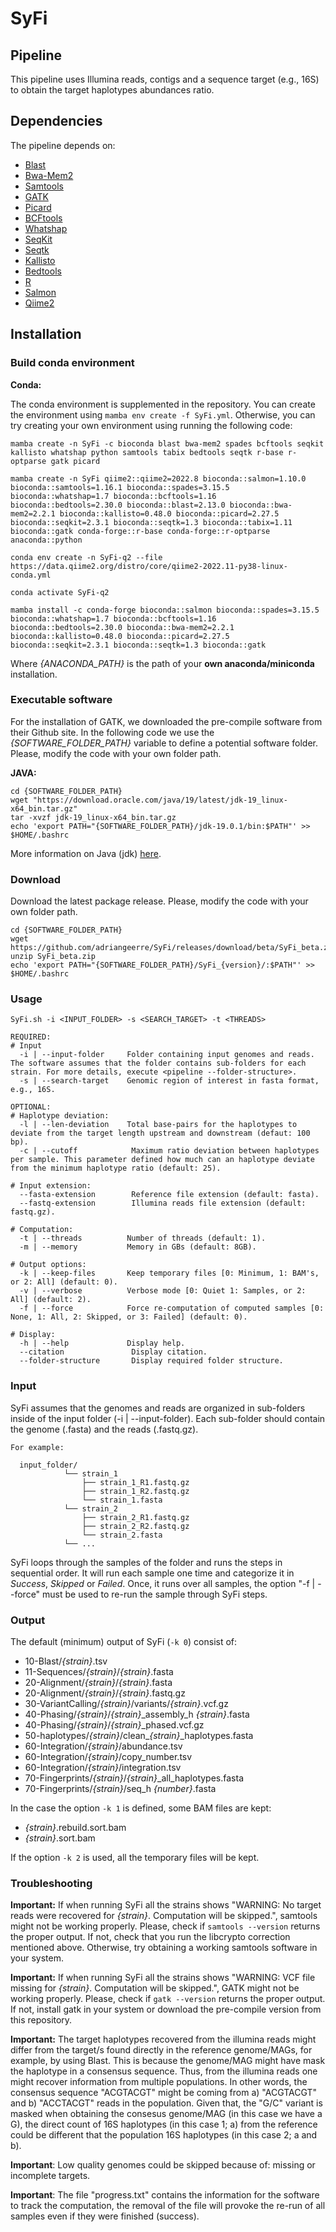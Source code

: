 # SyFi

## Pipeline

This pipeline uses Illumina reads, contigs and a sequence target (e.g., 16S) to obtain the target haplotypes abundances ratio.

## Dependencies

The pipeline depends on:

- [Blast](https://blast.ncbi.nlm.nih.gov/Blast.cgi)
- [Bwa-Mem2](https://github.com/bwa-mem2/bwa-mem2)
- [Samtools](http://www.htslib.org/)
- [GATK](https://github.com/broadinstitute/gatk)
- [Picard](https://github.com/broadinstitute/picard)
- [BCFtools](https://samtools.github.io/bcftools/)
- [Whatshap](https://whatshap.readthedocs.io/en/latest/)
- [SeqKit](https://bioinf.shenwei.me/seqkit/)
- [Seqtk](https://github.com/lh3/seqtk)
- [Kallisto](https://pachterlab.github.io/kallisto/about)
- [Bedtools](https://bedtools.readthedocs.io/en/latest/)
- [R](https://www.r-project.org/)
- [Salmon](https://combine-lab.github.io/salmon/)
- [Qiime2](https://qiime2.org/)

## Installation

### Build conda environment

__Conda:__

The conda environment is supplemented in the repository. You can create the environment using `mamba env create -f SyFi.yml`. Otherwise, you can try creating your own environment using running the following code:

```
mamba create -n SyFi -c bioconda blast bwa-mem2 spades bcftools seqkit kallisto whatshap python samtools tabix bedtools seqtk r-base r-optparse gatk picard
```

```
mamba create -n SyFi qiime2::qiime2=2022.8 bioconda::salmon=1.10.0 bioconda::samtools=1.16.1 bioconda::spades=3.15.5 bioconda::whatshap=1.7 bioconda::bcftools=1.16 bioconda::bedtools=2.30.0 bioconda::blast=2.13.0 bioconda::bwa-mem2=2.2.1 bioconda::kallisto=0.48.0 bioconda::picard=2.27.5 bioconda::seqkit=2.3.1 bioconda::seqtk=1.3 bioconda::tabix=1.11 bioconda::gatk conda-forge::r-base conda-forge::r-optparse anaconda::python
```

```
conda env create -n SyFi-q2 --file https://data.qiime2.org/distro/core/qiime2-2022.11-py38-linux-conda.yml

conda activate SyFi-q2

mamba install -c conda-forge bioconda::salmon bioconda::spades=3.15.5 bioconda::whatshap=1.7 bioconda::bcftools=1.16 bioconda::bedtools=2.30.0 bioconda::bwa-mem2=2.2.1 bioconda::kallisto=0.48.0 bioconda::picard=2.27.5 bioconda::seqkit=2.3.1 bioconda::seqtk=1.3 bioconda::gatk

```

Where *{ANACONDA_PATH}* is the path of your **own anaconda/miniconda** installation.

### Executable software

For the installation of GATK, we downloaded the pre-compile software from their Github site. In the following code we use the *{SOFTWARE_FOLDER_PATH}* variable to define a potential software folder. Please, modify the code with your own folder path.

__JAVA:__

```
cd {SOFTWARE_FOLDER_PATH}
wget "https://download.oracle.com/java/19/latest/jdk-19_linux-x64_bin.tar.gz"
tar -xvzf jdk-19_linux-x64_bin.tar.gz
echo 'export PATH="{SOFTWARE_FOLDER_PATH}/jdk-19.0.1/bin:$PATH"' >> $HOME/.bashrc
```

More information on Java (jdk) [here](https://www.oracle.com/java/technologies/jdk-script-friendly-urls/).

### Download

Download the latest package release. Please, modify the code with your own folder path.

```
cd {SOFTWARE_FOLDER_PATH}
wget https://github.com/adriangeerre/SyFi/releases/download/beta/SyFi_beta.zip
unzip SyFi_beta.zip
echo 'export PATH="{SOFTWARE_FOLDER_PATH}/SyFi_{version}/:$PATH"' >> $HOME/.bashrc
```

### Usage

```
SyFi.sh -i <INPUT_FOLDER> -s <SEARCH_TARGET> -t <THREADS>

REQUIRED:
# Input
  -i | --input-folder     Folder containing input genomes and reads. The software assumes that the folder contains sub-folders for each strain. For more details, execute <pipeline --folder-structure>.
  -s | --search-target    Genomic region of interest in fasta format, e.g., 16S.

OPTIONAL:
# Haplotype deviation:
  -l | --len-deviation    Total base-pairs for the haplotypes to deviate from the target length upstream and downstream (defaut: 100 bp).
  -c | --cutoff            Maximum ratio deviation between haplotypes per sample. This parameter defined how much can an haplotype deviate from the minimum haplotype ratio (default: 25).

# Input extension:
  --fasta-extension        Reference file extension (default: fasta).
  --fastq-extension        Illumina reads file extension (default: fastq.gz).

# Computation:
  -t | --threads          Number of threads (default: 1).
  -m | --memory           Memory in GBs (default: 8GB).

# Output options:
  -k | --keep-files       Keep temporary files [0: Minimum, 1: BAM's, or 2: All] (default: 0).
  -v | --verbose          Verbose mode [0: Quiet 1: Samples, or 2: All] (default: 2).
  -f | --force            Force re-computation of computed samples [0: None, 1: All, 2: Skipped, or 3: Failed] (default: 0).

# Display:
  -h | --help             Display help.
  --citation               Display citation.
  --folder-structure       Display required folder structure.
```

### Input

SyFi assumes that the genomes and reads are organized in sub-folders inside of the input folder (-i | --input-folder). Each sub-folder should contain the genome (.fasta) and the reads (.fastq.gz). 

```
For example:

  input_folder/
            └── strain_1
                ├── strain_1_R1.fastq.gz
                ├── strain_1_R2.fastq.gz
                └── strain_1.fasta
            └── strain_2
                ├── strain_2_R1.fastq.gz
                ├── strain_2_R2.fastq.gz
                └── strain_2.fasta
            └── ...

```

SyFi loops through the samples of the folder and runs the steps in sequential order. It will run each sample one time and categorize it in *Success*, *Skipped* or *Failed*. Once, it runs over all samples, the option "-f | --force" must be used to re-run the sample through SyFi steps.

### Output

The default (minimum) output of SyFi (`-k 0`) consist of:

- 10-Blast/*{strain}*.tsv
- 11-Sequences/*{strain}*/*{strain}*.fasta
- 20-Alignment/*{strain}*/*{strain}*.fasta
- 20-Alignment/*{strain}*/*{strain}*.fastq.gz
- 30-VariantCalling/*{strain}*/variants/*{strain}*.vcf.gz
- 40-Phasing/*{strain}*/*{strain}*_assembly_h *{strain}*.fasta
- 40-Phasing/*{strain}*/*{strain}*_phased.vcf.gz
- 50-haplotypes/*{strain}*/clean\_*{strain}*\_haplotypes.fasta
- 60-Integration/*{strain}*/abundance.tsv
- 60-Integration/*{strain}*/copy_number.tsv
- 60-Integration/*{strain}*/integration.tsv
- 70-Fingerprints/*{strain}*/*{strain}*_all_haplotypes.fasta
- 70-Fingerprints/*{strain}*/seq_h *{number}*.fasta

In the case the option `-k 1` is defined, some BAM files are kept:

- *{strain}*.rebuild.sort.bam
- *{strain}*.sort.bam

If the option `-k 2` is used, all the temporary files will be kept.

### Troubleshooting

**Important:** If when running SyFi all the strains shows "WARNING: No target reads were recovered for *{strain}*. Computation will be skipped.", samtools might not be working properly. Please, check if `samtools --version` returns the proper output. If not, check that you run the libcrypto correction mentioned above. Otherwise, try obtaining a working samtools software in your system.

**Important:** If when running SyFi all the strains shows "WARNING: VCF file missing for *{strain}*. Computation will be skipped.", GATK might not be working properly. Please, check if `gatk --version` returns the proper output. If not, install gatk in your system or download the pre-compile version from this repository.

**Important:** The target haplotypes recovered from the illumina reads might differ from the target/s found directly in the reference genome/MAGs, for example, by using Blast. This is because the genome/MAG might have mask the haplotype in a consensus sequence. Thus, from the illumina reads one might recover information from multiple populations. In other words, the consensus sequence "ACGTACGT" might be coming from a) "ACGTACGT" and b) "ACCTACGT" reads in the population. Given that, the "G/C" variant is masked when obtaining the consesus genome/MAG (in this case we have a G), the direct count of 16S haplotypes (in this case 1; a) from the reference could be different that the population 16S haplotypes (in this case 2; a and b).

**Important**: Low quality genomes could be skipped because of: missing or incomplete targets.

**Important**: The file "progress.txt" contains the information for the software to track the computation, the removal of the file will provoke the re-run of all samples even if they were finished (success).
